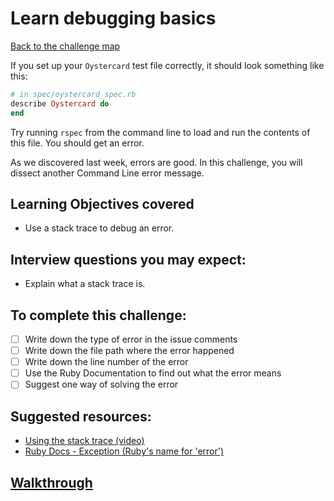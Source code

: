 # Learn debugging basics

[Back to the challenge map](README.md)

If you set up your `Oystercard` test file correctly, it should look something like this:

```ruby
# in spec/oystercard_spec.rb
describe Oystercard do
end
```
Try running `rspec` from the command line to load and run the contents of this file. You should get an error.

As we discovered last week, errors are good. In this challenge, you will dissect another Command Line error message.

## Learning Objectives covered
- Use a stack trace to debug an error.

## Interview questions you may expect:
- Explain what a stack trace is.

## To complete this challenge:
- [ ] Write down the type of error in the issue comments
- [ ] Write down the file path where the error happened
- [ ] Write down the line number of the error
- [ ] Use the Ruby Documentation to find out what the error means
- [ ] Suggest one way of solving the error

## Suggested resources:
- [Using the stack trace (video)](https://www.youtube.com/watch?v=TF_-tfOc9Pw)
- [Ruby Docs - Exception (Ruby's name for 'error')](http://ruby-doc.org/core-2.2.0/Exception.html)

## [Walkthrough](walkthroughs/03_debugging.md)
